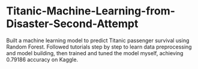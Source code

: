 # Titanic-Machine-Learning-from-Disaster-Second-Attempt
Built a machine learning model to predict Titanic passenger survival using Random Forest. Followed tutorials step by step to learn data preprocessing and model building, then trained and tuned the model myself, achieving 0.79186 accuracy on Kaggle.
